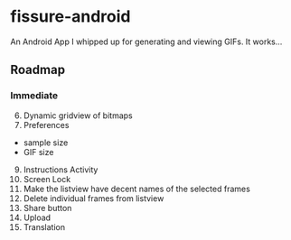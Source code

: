 # fissure-android
An Android App I whipped up for generating and viewing GIFs. It works...


## Roadmap

### Immediate
6. Dynamic gridview of bitmaps
8. Preferences
 - sample size
 - GIF size
9. Instructions Activity
10. Screen Lock
11. Make the listview have decent names of the selected frames
12. Delete individual frames from listview
13. Share button
14. Upload
15. Translation
